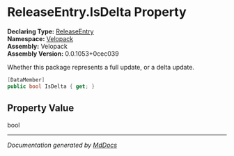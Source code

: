 ﻿<!--  
  <auto-generated>   
    The contents of this file were generated by a tool.  
    Changes to this file may be list if the file is regenerated  
  </auto-generated>   
-->

# ReleaseEntry.IsDelta Property

**Declaring Type:** [ReleaseEntry](../index.md)  
**Namespace:** [Velopack](../../index.md)  
**Assembly:** Velopack  
**Assembly Version:** 0.0.1053+0cec039

 Whether this package represents a full update, or a delta update. 

```csharp
[DataMember]
public bool IsDelta { get; }
```

## Property Value

bool

___

*Documentation generated by [MdDocs](https://github.com/ap0llo/mddocs)*
